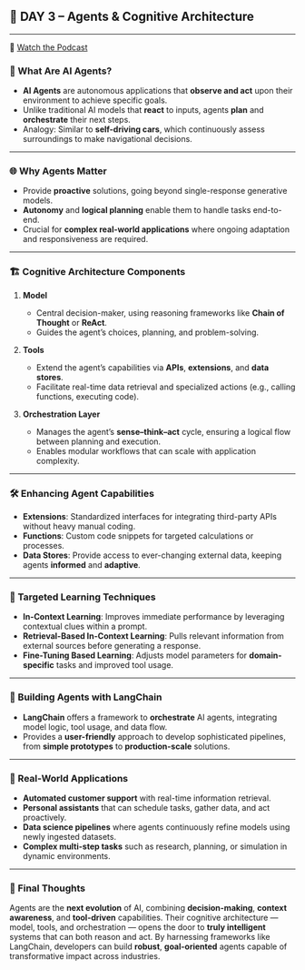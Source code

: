 ## 🧠 DAY 3 – Agents & Cognitive Architecture

---

🔗 [Watch the Podcast](https://www.youtube.com/watch?v=H4gZd4BCrDQ)

### 🤖 What Are AI Agents?

- **AI Agents** are autonomous applications that **observe and act** upon their environment to achieve specific goals.  
- Unlike traditional AI models that **react** to inputs, agents **plan** and **orchestrate** their next steps.  
- Analogy: Similar to **self-driving cars**, which continuously assess surroundings to make navigational decisions.

---

### 🌐 Why Agents Matter

- Provide **proactive** solutions, going beyond single-response generative models.  
- **Autonomy** and **logical planning** enable them to handle tasks end-to-end.  
- Crucial for **complex real-world applications** where ongoing adaptation and responsiveness are required.

---

### 🏗️ Cognitive Architecture Components

1. **Model**  
   - Central decision-maker, using reasoning frameworks like **Chain of Thought** or **ReAct**.  
   - Guides the agent’s choices, planning, and problem-solving.

2. **Tools**  
   - Extend the agent’s capabilities via **APIs**, **extensions**, and **data stores**.  
   - Facilitate real-time data retrieval and specialized actions (e.g., calling functions, executing code).

3. **Orchestration Layer**  
   - Manages the agent’s **sense–think–act** cycle, ensuring a logical flow between planning and execution.  
   - Enables modular workflows that can scale with application complexity.

---

### 🛠️ Enhancing Agent Capabilities

- **Extensions**: Standardized interfaces for integrating third-party APIs without heavy manual coding.  
- **Functions**: Custom code snippets for targeted calculations or processes.  
- **Data Stores**: Provide access to ever-changing external data, keeping agents **informed** and **adaptive**.

---

### 🎯 Targeted Learning Techniques

- **In-Context Learning**: Improves immediate performance by leveraging contextual clues within a prompt.  
- **Retrieval-Based In-Context Learning**: Pulls relevant information from external sources before generating a response.  
- **Fine-Tuning Based Learning**: Adjusts model parameters for **domain-specific** tasks and improved tool usage.

---

### 🔗 Building Agents with LangChain

- **LangChain** offers a framework to **orchestrate** AI agents, integrating model logic, tool usage, and data flow.  
- Provides a **user-friendly** approach to develop sophisticated pipelines, from **simple prototypes** to **production-scale** solutions.

---

### 🚀 Real-World Applications

- **Automated customer support** with real-time information retrieval.  
- **Personal assistants** that can schedule tasks, gather data, and act proactively.  
- **Data science pipelines** where agents continuously refine models using newly ingested datasets.  
- **Complex multi-step tasks** such as research, planning, or simulation in dynamic environments.

---

### 🧠 Final Thoughts

Agents are the **next evolution** of AI, combining **decision-making**, **context awareness**, and **tool-driven** capabilities. Their cognitive architecture — model, tools, and orchestration — opens the door to **truly intelligent** systems that can both reason and act. By harnessing frameworks like LangChain, developers can build **robust**, **goal-oriented** agents capable of transformative impact across industries.